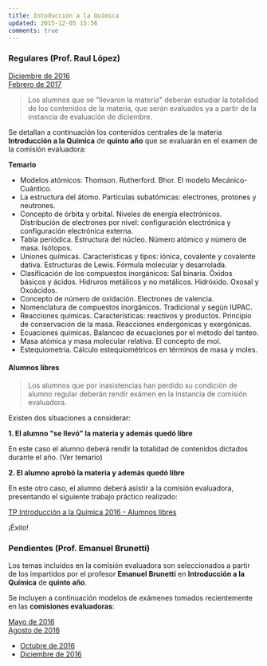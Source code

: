 ```yaml
---
title: Intoducción a la Química
updated: 2015-12-05 15:56
comments: true
---
```


### Regulares (Prof. Raul López)

<i class="fa fa-download" aria-hidden="true"></i>  [Diciembre de 2016](../docs/sanjose/5iqui/lopez/regulares/2016_12_com_eval_int_quimica_5to.pdf)<br />
<i class="fa fa-download" aria-hidden="true"></i>  [Febrero de 2017](../docs/sanjose/5iqui/lopez/regulares/2017_02_23_com_eval_int_quimica.pdf)


> Los alumnos que se "llevaron la materia" deberán estudiar la totalidad de los contenidos de la materia, que serán evaluados ya a partir de la instancia de evaluación de diciembre. 

Se detallan a continuación los contenidos centrales de la materia **Introducción a la Química** de **quinto año** que se evaluarán en el examen de la comisión evaluadora: 

**Temario**

* Modelos atómicos: Thomson. Rutherford. Bhor. El modelo Mecánico-Cuántico. 
* La estructura del átomo. Partículas subatómicas: electrones, protones y neutrones. 
* Concepto de órbita y orbital. Niveles de energía electrónicos. Distribución de electrones por nivel: configuración electrónica y configuración electrónica externa. 
* Tabla periódica. Estructura del núcleo. Número atómico y número de masa. Isótopos.
* Uniones químicas. Características y tipos: iónica, covalente y covalente dativa. Estructuras de Lewis. Fórmula molecular y desarrolada.
* Clasificación de los compuestos inorgánicos: Sal binaria. Óxidos básicos y ácidos. Hidruros metálicos y no metálicos. Hidróxido. Oxosal y Oxoácidos. 
* Concepto de número de oxidación. Electrones de valencia.
* Nomenclatura de compuestos inorgánicos. Tradicional y según IUPAC. 
* Reacciones químicas. Características: reactivos y productos. Principio de conservación de la masa. Reacciones endergónicas y exergónicas.
* Ecuaciones químicas. Balanceo de ecuaciones por el método del tanteo. 
* Masa atómica y masa molecular relativa. El concepto de mol. 
* Estequiometría. Cálculo estequiométricos en términos de masa y moles. 


#### Alumnos libres

>Los alumnos que por inasistencias han perdido su condición de alumno regular deberán rendir exámen en la instancia de comisión evaluadora. 

Existen dos situaciones a considerar: 

**1. El alumno "se llevó" la materia y además quedó libre**

En este caso el alumno deberá rendir la totalidad de contenidos dictados durante el año. (Ver temario)

**2. El alumno aprobó la materia y además quedó libre**

En este otro caso, el alumno deberá asistir a la comisión evaluadora, presentando el siguiente trabajo práctico realizado: 

<i class="fa fa-download" aria-hidden="true"></i>  [TP Introducción a la Química 2016 - Alumnos libres](../docs/sanjose/5iqui/lopez/libres/5_iqca_libres_com_eval.pdf)

¡Éxito!


### Pendientes (Prof. Emanuel Brunetti) 

Los temas incluidos en la comisión evaluadora son seleccionados a partir de los impartidos por el profesor **Emanuel Brunetti** en **Introducción a la Química** de **quinto año**. 

Se incluyen a continuación modelos de exámenes tomados recientemente en las **comisiones evaluadoras**: 

<i class="fa fa-download" aria-hidden="true"></i>  [Mayo de 2016](../docs/sanjose/5iqui/brunetti/2016_05_16_com_eva_int_quimica_brunetti.pdf)<br />
<i class="fa fa-download" aria-hidden="true"></i>  [Agosto de 2016](../docs/sanjose/5iqui/brunetti/2016_08_01_com_eva_int_quimica_brunetti.pdf)
* [Octubre de 2016](../docs/sanjose/5iqui/brunetti/2016_10_com_eva_int_quimica_brunetti.pdf)
* [Diciembre de 2016](../docs/sanjose/5iqui/brunetti/2016_12_06_com_eva_int_quimica_brunetti.pdf)
